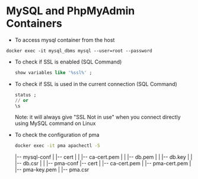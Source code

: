 # MySQL and PhpMyAdmin Containers

- To access mysql container from the host
```
docker exec -it mysql_dbms mysql --user=root --password
```

- To check if SSL is enabled (SQL Command)
  ```sql
  show variables like '%ssl%' ;
  ```

- To check if SSL is used in the current connection (SQL Command)
  ```sql
  status ;
  // or
  \s
  ```
  Note: it will always give "SSL Not in use" when you connect directly using MySQL command on Linux

- To check the configuration of pma
  ```bash
  docker exec -it pma apachectl -S
  ```


    |-- mysql-conf
    |   |-- cert
    |   |   |-- ca-cert.pem
    |   |   |-- db.pem
    |   |   |-- db.key
    |   |   |-- db.csr
    |   |
    |-- pma-conf
        |-- cert
        |   |-- ca-cert.pem
        |   |-- pma-cert.pem
        |   |-- pma-key.pem
        |   |-- pma.csr
